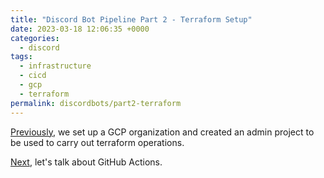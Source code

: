 ```yaml
---
title: "Discord Bot Pipeline Part 2 - Terraform Setup"
date: 2023-03-18 12:06:35 +0000
categories:
  - discord
tags:
  - infrastructure
  - cicd
  - gcp
  - terraform
permalink: discordbots/part2-terraform
---
```


[Previously](part1-gcp), we set up a GCP organization and created an admin
project to be used to carry out terraform operations.

[Next](part3-github-actions), let's talk about GitHub Actions.
